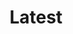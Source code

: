 ---
title: Latest
description: Discover the latest insights, tutorials, and updates from our team. Stay informed about web development trends, best practices, and innovative solutions.
navigation.icon: i-lucide-newspaper
---